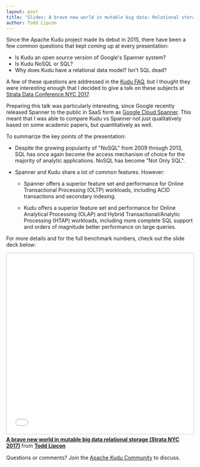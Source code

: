 ```yaml
---
layout: post
title: "Slides: A brave new world in mutable big data: Relational storage"
author: Todd Lipcon
---
```

Since the Apache Kudu project made its debut in 2015, there have been
a few common questions that kept coming up at every presentation:

* Is Kudu an open source version of Google's Spanner system?
* Is Kudu NoSQL or SQL?
* Why does Kudu have a relational data model? Isn't SQL dead?

<!--more-->

A few of these questions are addressed in the
[Kudu FAQ](https://kudu.apache.org/faq.html), but I thought they were
interesting enough that I decided to give a talk on these subjects
at [Strata Data Conference NYC 2017](https://conferences.oreilly.com/strata/strata-ny).

Preparing this talk was particularly interesting, since Google recently released
Spanner to the public in SaaS form as [Google Cloud Spanner](https://cloud.google.com/spanner/).
This meant that I was able to compare Kudu vs Spanner not just qualitatively
based on some academic papers, but quantitatively as well.

To summarize the key points of the presentation:

* Despite the growing popularity of "NoSQL" from 2009 through 2013, SQL has
  once again become the access mechanism of choice for the majority of
  analytic applications. NoSQL has become "Not Only SQL".

* Spanner and Kudu share a lot of common features. However:

  * Spanner offers a superior feature set and performance for Online
   Transactional Processing (OLTP) workloads, including ACID transactions and
   secondary indexing.

  * Kudu offers a superior feature set and performance for Online
   Analytical Processing (OLAP) and Hybrid Transactional/Analytic Processing
   (HTAP) workloads, including more complete SQL support and orders of
   magnitude better performance on large queries.

For more details and for the full benchmark numbers, check out the slide deck
below:

<iframe src="/slides/kudu-spanner-slides" width="595" height="485" frameborder="0" marginwidth="0" marginheight="0" scrolling="no" style="border:1px solid #CCC; border-width:1px; margin-bottom:5px; max-width: 100%;" allowfullscreen> </iframe> <div style="margin-bottom:15px"> <strong> <a href="//www.slideshare.net/ToddLipcon/a-brave-new-world-in-mutable-big-data-relational-storage-strata-nyc-2017" title="A brave new world in mutable big data relational storage (Strata NYC 2017)" target="_blank">A brave new world in mutable big data relational storage (Strata NYC 2017)</a> </strong> from <strong><a href="https://www.slideshare.net/ToddLipcon" target="_blank">Todd Lipcon</a></strong> </div>

Questions or comments? Join the [Apache Kudu Community](/community.html) to discuss.
